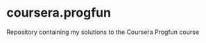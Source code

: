 coursera.progfun
================

Repository containing my solutions to the Coursera Progfun course
